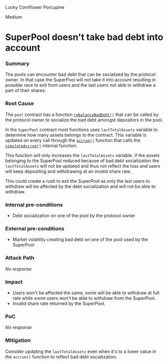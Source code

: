 Lucky Cornflower Porcupine

Medium

# SuperPool doesn't take bad debt into account

### Summary

The pools can encounter bad debt that can be socialized by the protocol owner. In that case the SuperPool will not take it into account resulting in possible race to exit from users and the last users not able to withdraw a part of their shares.

### Root Cause

The `pool` contract has a function [`rebalanceBadDebt()`](https://github.com/sherlock-audit/2024-08-sentiment-v2/blob/0b472f4bffdb2c7432a5d21f1636139cc01561a5/src/Pool.sol#L528-L528) that can be called by the protocol owner to socialize the bad debt amongst depositors in the pool.

In the `SuperPool` contract most functions uses `lastTotalAssets` variable to determine how many assets belongs to the contract. This variable is updated on every call through the [`accrue()`](https://github.com/sherlock-audit/2024-08-sentiment-v2/blob/0b472f4bffdb2c7432a5d21f1636139cc01561a5/src/SuperPool.sol#L311-L311) function that calls the [`simulateAccrue()`](https://github.com/sherlock-audit/2024-08-sentiment-v2/blob/0b472f4bffdb2c7432a5d21f1636139cc01561a5/src/SuperPool.sol#L653-L653) internal function.

This function will only increases the `lastTotalAssets` variable. if the assets belonging to the SuperPool reduced because of bad debt socialization the `lastTotalAssets` will not be updated and thus not reflect the loss and users will keep depositing and withdrawing at an invalid share rate.

This could create a rush to exit the SuperPool as only the last users to withdraw will be affected by the debt socialization and will not be able to withdraw.

### Internal pre-conditions

- Debt socialization on one of the pool by the protocol owner

### External pre-conditions

- Market volatility creating bad debt on one of the pool used by the SuperPool

### Attack Path

_No response_

### Impact

- Users won't be affected the same, some will be able to withdraw at full rate while some users won't be able to withdraw from the SuperPool.
- Invalid share rate returned by the SuperPool.

### PoC

_No response_

### Mitigation

Consider updating the `lastTotalAssets` even when it's to a lower value in the `accrue()` function to reflect bad debt socialization.